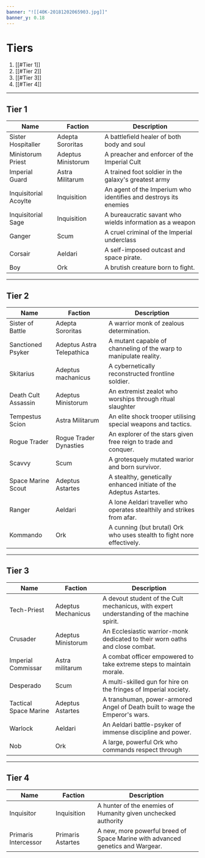 ```yaml
---
banner: "![[40K-20181202065903.jpg]]"
banner_y: 0.18
---
```

# Tiers
1) [[#Tier 1]]
2) [[#Tier 2]]
3) [[#Tier 3]]
4) [[#Tier 4]]

___
## Tier 1
| Name                  | Faction            | Description                                                      |
| --------------------- | ------------------ | ---------------------------------------------------------------- |
| Sister Hospitaller    | Adepta Sororitas   | A battlefield healer of both body and soul                       |
| Ministorum Priest     | Adeptus Ministorum | A preacher and enforcer of the Imperial Cult                     |
| Imperial Guard        | Astra Militarum    | A trained foot soldier in the galaxy's greatest army             |
| Inquisitorial Acoylte | Inquisition        | An agent of the Imperium who identifies and destroys its enemies |
| Inquisitorial Sage    | Inquisition        | A bureaucratic savant who wields information as a weapon         |
| Ganger                | Scum               | A cruel criminal of the Imperial underclass                      |
| Corsair               | Aeldari            | A self-imposed outcast and space pirate.                         |
| Boy                   | Ork                | A brutish creature born to fight.                                |
___
## Tier 2
| Name                | Faction                   | Description                                                             |
| ------------------- | ------------------------- | ----------------------------------------------------------------------- |
| Sister of Battle    | Adepta Sororitas          | A warrior monk of zealous determination.                                |
| Sanctioned Psyker   | Adeptus Astra Telepathica | A mutant capable of channeling of the warp to manipulate reality.       |
| Skitarius           | Adeptus machanicus        | A cybernetically reconstructed frontline soldier.                       |
| Death Cult Assassin | Adeptus Ministorum        | An extremist zealot who worships through ritual slaughter               |
| Tempestus Scion     | Astra Militarum           | An elite shock trooper utilising special weapons and tactics.           |
| Rogue Trader        | Rogue Trader Dynasties    | An explorer of the stars given free reign to trade and conquer.         |
| Scavvy              | Scum                      | A grotesquely mutated warior and born survivor.                         |
| Space Marine Scout  | Adeptus Astartes          | A stealthy, genetically enhanced initiate of the Adeptus Astartes.      |
| Ranger              | Aeldari                   | A lone Aeldari traveller who operates stealthily and strikes from afar. |
| Kommando            | Ork                       | A cunning (but brutal) Ork who uses stealth to fight nore effectively.                                                 | 
___
## Tier 3
| Name                  | Faction            | Description                                                                               |
| --------------------- | ------------------ | ----------------------------------------------------------------------------------------- |
| Tech-Priest           | Adeptus Mechanicus | A devout student of the Cult mechanicus, with expert understanding of the machine spirit. |
| Crusader              | Adeptus Ministorum | An Ecclesiastic warrior-monk dedicated to their worn oaths and close combat.              |
| Imperial Commissar    | Astra militarum    | A combat officer empowered to take extreme steps to maintain morale.                      |
| Desperado             | Scum               | A multi-skilled gun for hire on the fringes of Imperial xociety.                          |
| Tactical Space Marine | Adeptus Astartes   | A transhuman, power-armored Angel of Death built to wage the Emperor's wars.              |
| Warlock               | Aeldari            | An Aeldari battle-psyker of immense discipline and power.                                 |
| Nob                   | Ork                | A large, powerful Ork who commands respect through                                                                                           |
___
## Tier 4
| Name                 | Faction           | Description                                                                   |
| -------------------- | ----------------- | ----------------------------------------------------------------------------- |
| Inquisitor           | Inquisition       | A hunter of the enemies of Humanity given unchecked authority                 |
| Primaris Intercessor | Primaris Astartes | A new, more powerful breed of Space Marine with advanced genetics and Wargear. |
